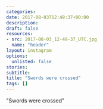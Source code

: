 ```yaml
---
categories:
date: 2017-08-03T12:49:37+00:00
description:
draft: false
resources:
- src: 2017-08-03_12-49-37_UTC.jpg
  name: "header"
layout: instagram
options:
  unlisted: false
stories:
subtitle:
title: "Swords were crossed"
tags: []
---
```


"Swords were crossed"
